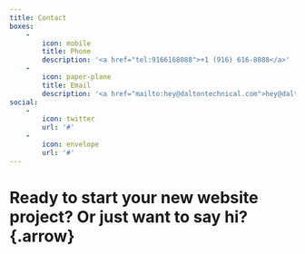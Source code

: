 ```yaml
---
title: Contact
boxes:
    -
        icon: mobile
        title: Phone
        description: '<a href="tel:9166168088">+1 (916) 616-8088</a>'
    -
        icon: paper-plane
        title: Email
        description: '<a href="mailto:hey@daltontechnical.com">hey@daltontechnical.com</a>'
social:
    -
        icon: twitter
        url: '#'
    -
        icon: envelope
        url: '#'
---
```


# Ready to start your new website project? Or just want to say hi? {.arrow}
